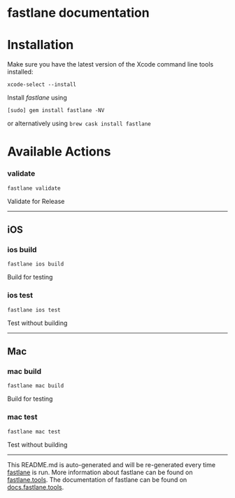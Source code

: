 fastlane documentation
================
# Installation

Make sure you have the latest version of the Xcode command line tools installed:

```
xcode-select --install
```

Install _fastlane_ using
```
[sudo] gem install fastlane -NV
```
or alternatively using `brew cask install fastlane`

# Available Actions
### validate
```
fastlane validate
```
Validate for Release

----

## iOS
### ios build
```
fastlane ios build
```
Build for testing
### ios test
```
fastlane ios test
```
Test without building

----

## Mac
### mac build
```
fastlane mac build
```
Build for testing
### mac test
```
fastlane mac test
```
Test without building

----

This README.md is auto-generated and will be re-generated every time [fastlane](https://fastlane.tools) is run.
More information about fastlane can be found on [fastlane.tools](https://fastlane.tools).
The documentation of fastlane can be found on [docs.fastlane.tools](https://docs.fastlane.tools).
